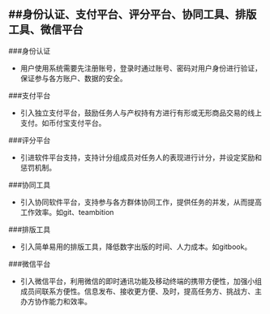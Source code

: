 ##身份认证、支付平台、评分平台、协同工具、排版工具、微信平台
--------------------------------------------------

###身份认证
- 用户使用系统需要先注册账号，登录时通过账号、密码对用户身份进行验证，保证参与各方账户、数据的安全。

###支付平台
- 引入独立支付平台，鼓励任务人与产权持有方进行有形或无形商品交易的线上支付。如币付宝支付平台。

###评分平台
- 引进软件平台支持，支持计分组成员对任务人的表现进行计分，并设定奖励和惩罚机制。

###协同工具
- 引入协同软件平台，支持参与各方群体协同工作，提供任务的并发，从而提高工作效率。如git、teambition

###排版工具
- 引入简单易用的排版工具，降低数字出版的时间、人力成本。如gitbook。

###微信平台
- 引入微信平台，利用微信的即时通讯功能及移动终端的携带方便性，加强小组成员间联系方便性。信息发布、接收更方便、及时，提高任务方、挑战方、主办方协作能力和效率。

